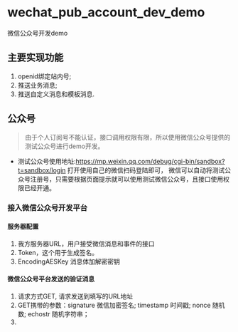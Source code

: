 # wechat_pub_account_dev_demo
微信公众号开发demo

## 主要实现功能
1. openid绑定站内号;
2. 推送业务消息;
3. 推送自定义消息和模板消息.

## 公众号
> 由于个人订阅号不能认证，接口调用权限有限，所以使用微信公众号提供的测试公众号进行demo开发。

- 测试公众号使用地址:https://mp.weixin.qq.com/debug/cgi-bin/sandbox?t=sandbox/login 打开使用自己的微信扫码登陆即可，
微信可以自动将测试公众号注册号，只需要根据页面提示就可以使用测试微信公众号，且接口使用权限已经开通。

### 接入微信公众号开发平台
#### 服务器配置
1. 我方服务器URL，用户接受微信消息和事件的接口
2. Token，这个用于生成签名。
3. EncodingAESKey 消息体加解密密钥

#### 微信公众号平台发送的验证消息
1. 请求方式GET, 请求发送到填写的URL地址
2. GET携带的参数：signature 微信加密签名; timestamp 时间戳; nonce 随机数; echostr 随机字符串；
3. 
 
